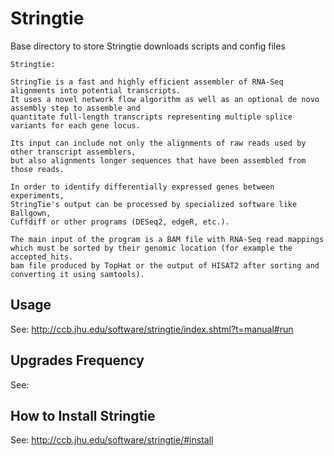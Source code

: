 # Stringtie

Base directory to store Stringtie downloads scripts and config files

```
Stringtie:

StringTie is a fast and highly efficient assembler of RNA-Seq alignments into potential transcripts. 
It uses a novel network flow algorithm as well as an optional de novo assembly step to assemble and 
quantitate full-length transcripts representing multiple splice variants for each gene locus. 

Its input can include not only the alignments of raw reads used by other transcript assemblers, 
but also alignments longer sequences that have been assembled from those reads.

In order to identify differentially expressed genes between experiments,
StringTie's output can be processed by specialized software like Ballgown, 
Cuffdiff or other programs (DESeq2, edgeR, etc.).

The main input of the program is a BAM file with RNA-Seq read mappings 
which must be sorted by their genomic location (for example the accepted_hits.
bam file produced by TopHat or the output of HISAT2 after sorting and converting it using samtools). 

```
## Usage

See: http://ccb.jhu.edu/software/stringtie/index.shtml?t=manual#run

## Upgrades Frequency

See:

## How to Install Stringtie
See: http://ccb.jhu.edu/software/stringtie/#install
  
